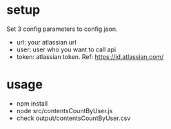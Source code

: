 # setup
Set 3 config parameters to config.json.
* url: your atlassian url
* user: user who you want to call api
* token: atlassian token. Ref: https://id.atlassian.com/

# usage
* npm install
* node src/contentsCountByUser.js
* check output/contentsCountByUser.csv
